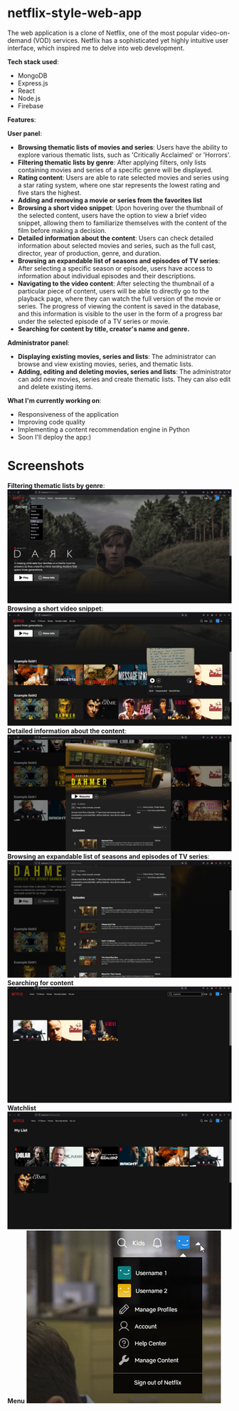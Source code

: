 ﻿# netflix-style-web-app
The web application is a clone of Netflix, one of the most popular video-on-demand (VOD) services. Netflix has a sophisticated yet highly intuitive user interface, which inspired me to delve into web development.

**Tech stack used**:
  - MongoDB
  - Express.js
  - React
  - Node.js
  - Firebase

**Features**:

**User panel**:
  - **Browsing thematic lists of movies and series**: Users have the ability to explore various thematic lists, such as 'Critically Acclaimed' or 'Horrors'.
  - **Filtering thematic lists by genre**: After applying filters, only lists containing movies and series of a specific genre will be displayed.
  - **Rating content**: Users are able to rate selected movies and series using a star rating system, where one star represents the lowest rating and five stars the highest.
  - **Adding and removing a movie or series from the favorites list**
  - **Browsing a short video snippet**: Upon hovering over the thumbnail of the selected content, users have the option to view a brief video snippet, allowing them to familiarize themselves with the content of the film before making a decision.
  - **Detailed information about the content**: Users can check detailed information about selected movies and series, such as the full cast, director, year of production, genre, and duration.
  - **Browsing an expandable list of seasons and episodes of TV series**: After selecting a specific season or episode, users have access to information about individual episodes and their descriptions.
  - **Navigating to the video content**: After selecting the thumbnail of a particular piece of content, users will be able to directly go to the playback page, where they can watch the full version of the movie or series. The progress of              viewing the content is saved in the database, and this information is visible to the user in the form of a progress bar under the selected episode of a TV series or movie.
  - **Searching for content by title, creator's name and genre.**

**Administrator panel**:
  - **Displaying existing movies, series and lists**: The administrator can browse and view existing movies, series, and thematic lists.
  - **Adding, editing and deleting movies, series and lists**: The administrator can add new movies, series and create thematic lists. They can also edit and delete existing items.

**What I'm currently working on**:
  - Responsiveness of the application
  - Improving code quality
  - Implementing a content recommendation engine in Python
  - Soon I'll deploy the app:)

# Screenshots
**Filtering thematic lists by genre**:
![Screenshot 1](screenshots/featured.jpg)
**Browsing a short video snippet**:
![Screenshot 2](screenshots/media%20lists%20+%20movie%20snippet.png)
**Detailed information about the content**:
![Screenshot 3](screenshots/series%20modal%231.png)
**Browsing an expandable list of seasons and episodes of TV series**:
![Screenshot 4](screenshots/series%20modal%232.png)
**Searching for content**
![Screenshot 5](screenshots/search.png)
**Watchlist**
![Screenshot 6](screenshots/watchlist.png)
**Menu**
![Screenshot 7](screenshots/menu.png)
